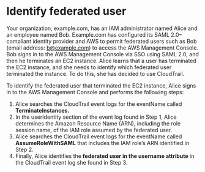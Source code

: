 # Identify federated user

Your organization, example.com, has an IAM administrator named Alice and an employee named Bob. Example.com has configured its SAML 2.0–compliant identity provider and AWS to permit federated users such as Bob (email address: b@example.com) to access the AWS Management Console. Bob signs in to the AWS Management Console via SSO using SAML 2.0, and then he terminates an EC2 instance. Alice learns that a user has terminated the EC2 instance, and she needs to identify which federated user terminated the instance. To do this, she has decided to use CloudTrail.

To identify the federated user that terminated the EC2 instance, Alice signs in to the AWS Management Console and performs the following steps:

1. Alice searches the CloudTrail event logs for the eventName called **TerminateInstances.**
2. In the userIdentity section of the event log found in Step 1, Alice determines the Amazon Resource Name (ARN), including the role session name, of the IAM role assumed by the federated user.
3. Alice searches the CloudTrail event logs for the eventName called **AssumeRoleWithSAML** that includes the IAM role’s ARN identified in Step 2.
4. Finally, Alice identifies the **federated user in the username attribute** in the CloudTrail event log she found in Step 3.
